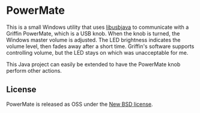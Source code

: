# PowerMate

This is a small Windows utility that uses [libusbjava](http://libusbjava.sourceforge.net) to communicate with a Griffin PowerMate, which is a USB knob. When the knob is turned, the Windows master volume is adjusted. The LED brightness indicates the volume level, then fades away after a short time. Griffin's software supports controlling volume, but the LED stays on which was unacceptable for me.

This Java project can easily be extended to have the PowerMate knob perform other actions.

## License

PowerMate is released as OSS under the [New BSD license](https://github.com/EsotericSoftware/powermate/blob/master/LICENSE).
